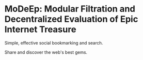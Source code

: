 # MoDeEp: Modular Filtration and Decentralized Evaluation of Epic Internet Treasure

Simple, effective social bookmarking and search.

Share and discover the web's best gems.
